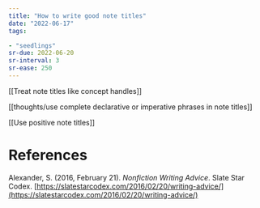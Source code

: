 ```yaml
---
title: "How to write good note titles"
date: "2022-06-17"
tags:

- "seedlings"
sr-due: 2022-06-20
sr-interval: 3
sr-ease: 250
---
```


[[Treat note titles like concept handles]]

[[thoughts/use complete declarative or imperative phrases in note titles]]

[[Use positive note titles]]

# References

Alexander, S. (2016, February 21). _Nonfiction Writing Advice_. Slate Star Codex. [https://slatestarcodex.com/2016/02/20/writing-advice/](https://slatestarcodex.com/2016/02/20/writing-advice/)